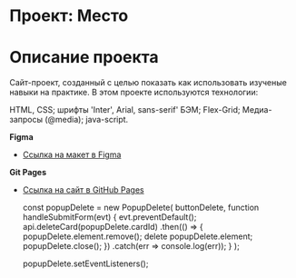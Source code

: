 # Проект: Место

# Описание проекта
Сайт-проект, созданный с целью показать как использовать изученые навыки на практике. В этом проекте используются технологии:

 HTML, CSS;
 шрифты 'Inter', Arial, sans-serif'
 БЭМ;
 Flex-Grid;
 Медиа-запросы (@media);
 java-script.

**Figma**

* [Ссылка на макет в Figma](https://www.figma.com/file/2cn9N9jSkmxD84oJik7xL7/JavaScript.-Sprint-4?node-id=0%3A1)

**Git Pages**

* [Ссылка на сайт в GitHub Pages]( https://darkonemind.github.io/mesto)



  const popupDelete = new PopupDelete(
    buttonDelete, 
    function handleSubmitForm(evt) {
      evt.preventDefault();
      api.deleteCard(popupDelete.cardId)
        .then(() => {
          popupDelete.element.remove();
          delete popupDelete.element;
          popupDelete.close();
        })
        .catch(err => console.log(err));
    }
  );
  
  popupDelete.setEventListeners();
  